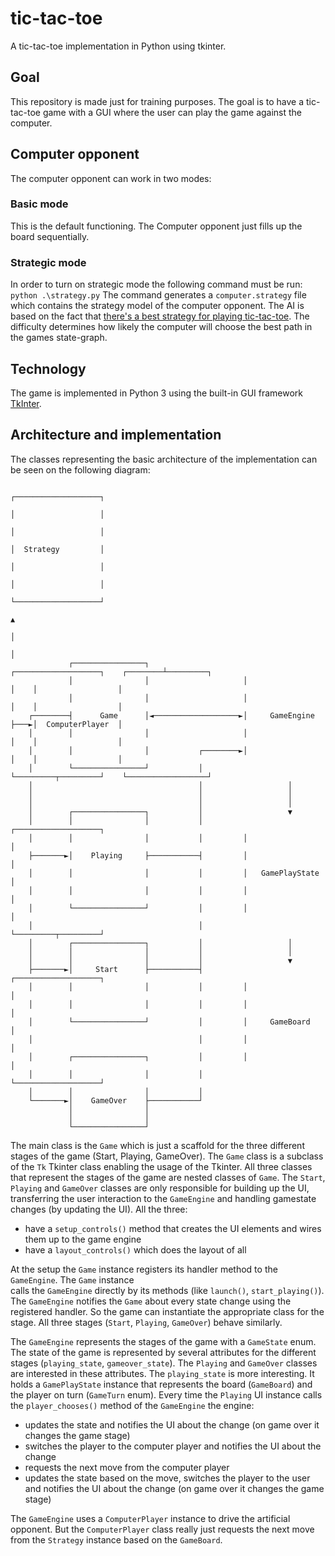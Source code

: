 # tic-tac-toe

A tic-tac-toe implementation in Python using tkinter. 

## Goal

This repository is made just for training purposes. The goal is to have a tic-tac-toe game with a GUI where the user can play the game against the computer.

## Computer opponent

The computer opponent can work in two modes:
### Basic mode
This is the default functioning. The Computer opponent just fills up the board sequentially. 
### Strategic mode
In order to turn on strategic mode the following command must be run: `python .\strategy.py`
The command generates a `computer.strategy` file which contains the strategy model of the computer opponent.
The AI is based on the fact that [there's a best strategy for playing tic-tac-toe](https://cs.stanford.edu/people/eroberts/courses/soco/projects/1998-99/game-theory/zero.html). 
The difficulty determines how likely the computer will choose the best path in the games state-graph.

## Technology

The game is implemented in Python 3 using the built-in GUI framework [TkInter](https://wiki.python.org/moin/TkInter).

## Architecture and implementation

The classes representing the basic architecture of the implementation can be seen on the following diagram: 
```commandline
                                                                              ┌───────────────────┐
                                                                              │                   │
                                                                              │                   │
                                                                              │  Strategy         │
                                                                              │                   │
                                                                              │                   │
                                                                              └───────────────────┘
                                                                                      ▲
                                                                                      │
                                                                                      │
             ┌────────────────┐                     ┌───────────────────┐    ┌────────┴─────────┐
             │                │                     │                   │    │                  │
             │                │                     │                   │    │                  │
    ┌────────┤      Game      │◄───────────────────►│     GameEngine    ├───►│  ComputerPlayer  │
    │        │                │                     │                   │    │                  │
    │        │                │           ┌────────►│                   │    │                  │
    │        └────────────────┘           │         └─────────┬─────────┘    └──────────────────┘
    │                                     │                   │
    │                                     │                   │
    │                                     │                   │
    │        ┌────────────────┐           │                   ▼
    │        │                │           │         ┌───────────────────┐
    │        │                │           │         │                   │
    ├───────►│    Playing     ├───────────┤         │                   │
    │        │                │           │         │   GamePlayState   │
    │        │                │           │         │                   │
    │        └────────────────┘           │         │                   │
    │                                     │         └─────────┬─────────┘
    │        ┌────────────────┐           │                   │
    │        │                │           │                   │
    │        │                │           │                   ▼
    ├───────►│     Start      ├───────────┤         ┌───────────────────┐
    │        │                │           │         │                   │
    │        │                │           │         │                   │
    │        └────────────────┘           │         │     GameBoard     │
    │                                     │         │                   │
    │        ┌────────────────┐           │         │                   │
    │        │                │           │         └───────────────────┘
    │        │                │           │
    └───────►│    GameOver    ├───────────┘
             │                │
             │                │
             └────────────────┘

```

The main class is the `Game` which is just a scaffold for the three different stages of the game (Start, Playing, GameOver).
The `Game` class is a subclass of the `Tk` Tkinter class enabling the usage of the Tkinter.
All three classes that represent the stages of the game are nested classes of `Game`.
The `Start`, `Playing` and `GameOver` classes are only responsible for building up the UI, transferring the user interaction to the `GameEngine` and handling gamestate changes (by updating the UI).
All the three:
  - have a `setup_controls()` method that creates the UI elements and wires them up to the game engine
  - have a `layout_controls()` which does the layout of all

At the setup the `Game` instance registers its handler method to the `GameEngine`. The `Game` instance   
calls the `GameEngine` directly by its methods (like `launch()`, `start_playing()`).
The `GameEngine` notifies the `Game` about every state change using the registered 
handler. So the game can instantiate the appropriate class for the stage.
All three stages (`Start`, `Playing`, `GameOver`) behave similarly.

The `GameEngine` represents the stages of the game with a `GameState` enum.
The state of the game is represented by several attributes for the different stages (`playing_state`, `gameover_state`).
The `Playing` and `GameOver` classes are interested in these attributes.
The `playing_state` is more interesting. It holds a `GamePlayState` instance that represents the board (`GameBoard`)
and the player on turn (`GameTurn` enum).
Every time the `Playing` UI instance calls the `player_chooses()` method of the `GameEngine` the engine:
  - updates the state and notifies the UI about the change (on game over it changes the game stage)
  - switches the player to the computer player and notifies the UI about the change
  - requests the next move from the computer player
  - updates the state based on the move, switches the player to the user and notifies the UI about the change (on game over it changes the game stage)

The `GameEngine` uses a `ComputerPlayer` instance to drive the artificial opponent. 
But the `ComputerPlayer` class really just requests the next move from the `Strategy` instance based on the `GameBoard`.